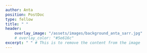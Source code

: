 ```yaml
---
author: Anta
position: PostDoc
type: fellow
title: " "
header:
    overlay_image: "/assets/images/background_anta_sarr.jpg"
    # overlay_color: "#5e616c"
excerpt: " " # This is to remove the content from the image
---
```

